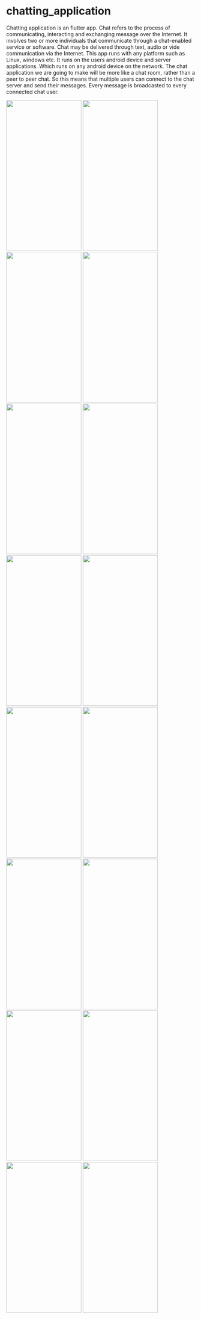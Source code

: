 # chatting_application

Chatting application is an flutter app. Chat refers to the process of communicating, interacting and exchanging message over the Internet.  It involves two or more individuals that communicate through a chat-enabled service or software.  Chat may be delivered through text, audio or vide communication via the Internet.
This app runs with any platform such as Linux, windows etc.  It runs on the users android device and server applications.  Which runs on any android device on the network. 
The chat application we are going to make will be more like a chat room, rather than a peer to peer chat.  So this means that multiple users can connect to the chat server and send their messages.  Every message is broadcasted to every connected chat user.

<p float="left">
  <img src="https://github.com/chitraarasu/Jabber/tree/groupChat/output/1.jpg" width="200" height="400" />
  <img src="https://github.com/chitraarasu/Jabber/tree/groupChat/output/2.jpg" width="200" height="400" />
  <img src="https://github.com/chitraarasu/Jabber/tree/groupChat/output/3.jpg" width="200" height="400" />
  <img src="https://github.com/chitraarasu/Jabber/tree/groupChat/output/4.jpg" width="200" height="400" />
  <img src="https://github.com/chitraarasu/Jabber/tree/groupChat/output/5.jpg" width="200" height="400" />
  <img src="https://github.com/chitraarasu/Jabber/tree/groupChat/output/6.jpg" width="200" height="400" />
  <img src="https://github.com/chitraarasu/Jabber/tree/groupChat/output/7.jpg" width="200" height="400" />
  <img src="https://github.com/chitraarasu/Jabber/tree/groupChat/output/8.jpg" width="200" height="400" />
  <img src="https://github.com/chitraarasu/Jabber/tree/groupChat/output/9.jpg" width="200" height="400" />
  <img src="https://github.com/chitraarasu/Jabber/tree/groupChat/output/10.jpg" width="200" height="400" />
  <img src="https://github.com/chitraarasu/Jabber/tree/groupChat/output/11.jpg" width="200"  height="400"/>
  <img src="https://github.com/chitraarasu/Jabber/tree/groupChat/output/12.jpg" width="200" height="400" />
    <img src="https://github.com/chitraarasu/Jabber/tree/groupChat/output/13.jpg" width="200" height="400" />
  <img src="https://github.com/chitraarasu/Jabber/tree/groupChat/output/14.jpg" width="200"  height="400"/>
  <img src="https://github.com/chitraarasu/Jabber/tree/groupChat/output/15.jpg" width="200" height="400" />
  <img src="https://github.com/chitraarasu/Jabber/tree/groupChat/output/16.jpg" width="200" height="400" />
</p>
